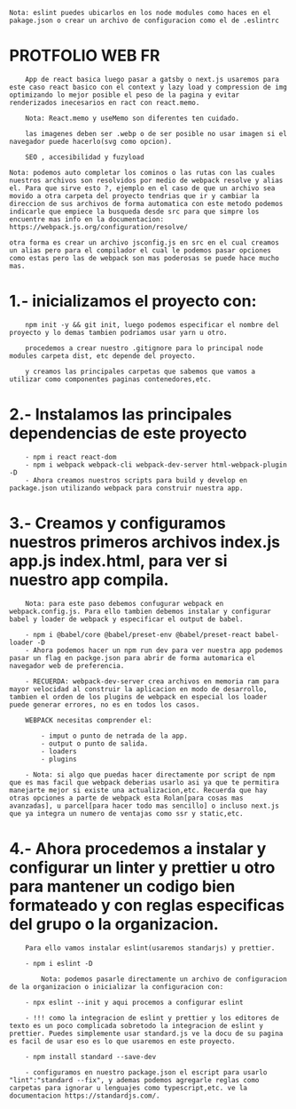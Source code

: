     Nota: eslint puedes ubicarlos en los node modules como haces en el pakage.json o crear un archivo de configuracion como el de .eslintrc

# PROTFOLIO WEB FR

        App de react basica luego pasar a gatsby o next.js usaremos para este caso react basico con el context y lazy load y compression de img optimizando lo mejor posible el peso de la pagina y evitar renderizados inecesarios en ract con react.memo.

        Nota: React.memo y useMemo son diferentes ten cuidado.

        las imagenes deben ser .webp o de ser posible no usar imagen si el navegador puede hacerlo(svg como opcion). 

        SEO , accesibilidad y fuzyload

    Nota: podemos auto completar los cominos o las rutas con las cuales nuestros archivos son resolvidos por medio de webpack resolve y alias el. Para que sirve esto ?, ejemplo en el caso de que un archivo sea movido a otra carpeta del proyecto tendrias que ir y cambiar la direccion de sus archivos de forma automatica con este metodo podemos indicarle que empiece la busqueda desde src para que simpre los encuentre mas info en la documentacion: https://webpack.js.org/configuration/resolve/

    otra forma es crear un archivo jsconfig.js en src en el cual creamos un alias pero para el compilador el cual le podemos pasar opciones como estas pero las de webpack son mas poderosas se puede hace mucho mas. 

# 1.- inicializamos el proyecto con:

        npm init -y && git init, luego podemos especificar el nombre del proyecto y lo demas tambien podriamos usar yarn u otro.

        procedemos a crear nuestro .gitignore para lo principal node modules carpeta dist, etc depende del proyecto.

        y creamos las principales carpetas que sabemos que vamos a utilizar como componentes paginas contenedores,etc.

# 2.- Instalamos las principales dependencias de este proyecto

        - npm i react react-dom
        - npm i webpack webpack-cli webpack-dev-server html-webpack-plugin -D
        - Ahora creamos nuestros scripts para build y develop en package.json utilizando webpack para construir nuestra app.

# 3.- Creamos y configuramos nuestros primeros archivos index.js app.js index.html, para ver si nuestro app compila.

        Nota: para este paso debemos confugurar webpack en webpack.config.js. Para ello tambien debemos instalar y configurar babel y loader de webpack y especificar el output de babel.

        - npm i @babel/core @babel/preset-env @babel/preset-react babel-loader -D
        - Ahora podemos hacer un npm run dev para ver nuestra app podemos pasar un flag en packge.json para abrir de forma automarica el navegador web de preferencia.

        - RECUERDA: webpack-dev-server crea archivos en memoria ram para mayor velocidad al construir la aplicacion en modo de desarrollo, tambien el orden de los plugins de webpack en especial los loader puede generar errores, no es en todos los casos.

        WEBPACK necesitas comprender el:
            
            - imput o punto de netrada de la app.
            - output o punto de salida.
            - loaders
            - plugins
        
        - Nota: si algo que puedas hacer directamente por script de npm que es mas facil que webpack deberias usarlo asi ya que te permitira manejarte mejor si existe una actualizacion,etc. Recuerda que hay otras opciones a parte de webpack esta Rolan[para cosas mas avanzadas], u parcel[para hacer todo mas sencillo] o incluso next.js que ya integra un numero de ventajas como ssr y static,etc. 

# 4.- Ahora procedemos a instalar y configurar un linter y prettier u otro para mantener un codigo bien formateado y con reglas especificas del grupo o la organizacion.

        Para ello vamos instalar eslint(usaremos standarjs) y prettier.

        - npm i eslint -D 

            Nota: podemos pasarle directamente un archivo de configuracion de la organizacion o inicializar la configuracion con:

        - npx eslint --init y aqui procemos a configurar eslint

        - !!! como la integracion de eslint y prettier y los editores de texto es un poco complicada sobretodo la integracion de eslint y prettier. Puedes simplemente usar standard.js ve la docu de su pagina es facil de usar eso es lo que usaremos en este proyecto.

        - npm install standard --save-dev

        - configuramos en nuestro package.json el escript para usarlo "lint":"standard --fix", y ademas podemos agregarle reglas como carpetas para ignorar u lenguajes como typescript,etc. ve la documentacion https://standardjs.com/.


